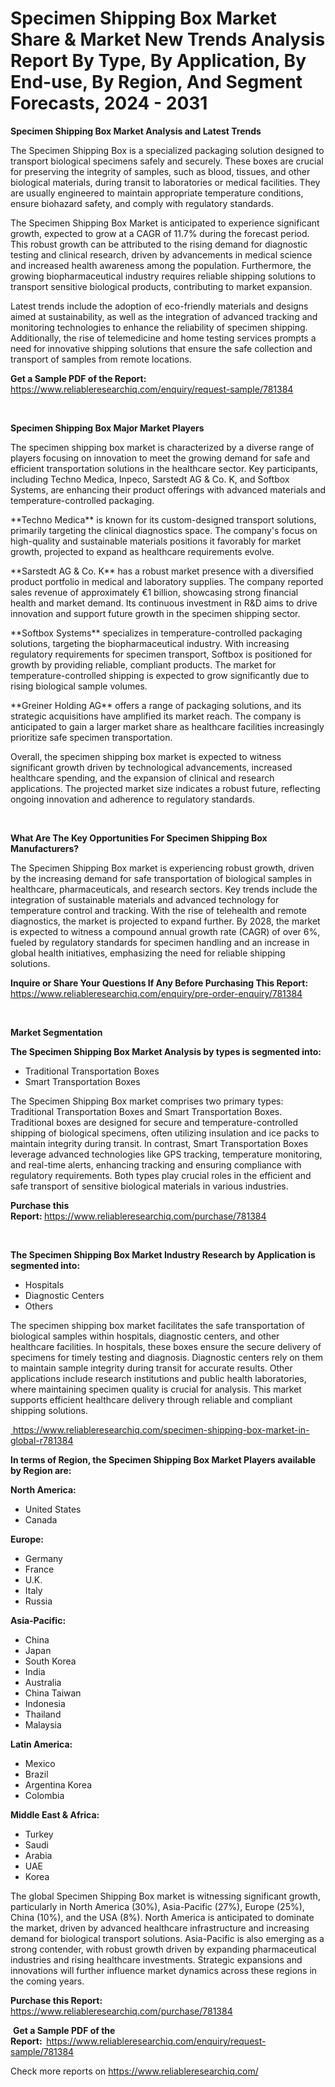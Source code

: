 <p><h1>Specimen Shipping Box Market Share & Market New Trends Analysis Report By Type, By Application, By End-use, By Region, And Segment Forecasts, 2024 - 2031</h1></p><p><strong>Specimen Shipping Box Market Analysis and Latest Trends</strong></p>
<p><p>The Specimen Shipping Box is a specialized packaging solution designed to transport biological specimens safely and securely. These boxes are crucial for preserving the integrity of samples, such as blood, tissues, and other biological materials, during transit to laboratories or medical facilities. They are usually engineered to maintain appropriate temperature conditions, ensure biohazard safety, and comply with regulatory standards.</p><p>The Specimen Shipping Box Market is anticipated to experience significant growth, expected to grow at a CAGR of 11.7% during the forecast period. This robust growth can be attributed to the rising demand for diagnostic testing and clinical research, driven by advancements in medical science and increased health awareness among the population. Furthermore, the growing biopharmaceutical industry requires reliable shipping solutions to transport sensitive biological products, contributing to market expansion.</p><p>Latest trends include the adoption of eco-friendly materials and designs aimed at sustainability, as well as the integration of advanced tracking and monitoring technologies to enhance the reliability of specimen shipping. Additionally, the rise of telemedicine and home testing services prompts a need for innovative shipping solutions that ensure the safe collection and transport of samples from remote locations.</p></p>
<p><strong>Get a Sample PDF of the Report:&nbsp;</strong> <a href="https://www.reliableresearchiq.com/enquiry/request-sample/781384?utm_campaign=1720&utm_medium=2&utm_source=Github&utm_content=ia&utm_term=30122024&utm_id=specimen-shipping-box">https://www.reliableresearchiq.com/enquiry/request-sample/781384</a></p>
<p>&nbsp;</p>
<p><strong>Specimen Shipping Box Major Market Players</strong></p>
<p><p>The specimen shipping box market is characterized by a diverse range of players focusing on innovation to meet the growing demand for safe and efficient transportation solutions in the healthcare sector. Key participants, including Techno Medica, Inpeco, Sarstedt AG & Co. K, and Softbox Systems, are enhancing their product offerings with advanced materials and temperature-controlled packaging.</p><p>**Techno Medica** is known for its custom-designed transport solutions, primarily targeting the clinical diagnostics space. The company's focus on high-quality and sustainable materials positions it favorably for market growth, projected to expand as healthcare requirements evolve.</p><p>**Sarstedt AG & Co. K** has a robust market presence with a diversified product portfolio in medical and laboratory supplies. The company reported sales revenue of approximately €1 billion, showcasing strong financial health and market demand. Its continuous investment in R&D aims to drive innovation and support future growth in the specimen shipping sector.</p><p>**Softbox Systems** specializes in temperature-controlled packaging solutions, targeting the biopharmaceutical industry. With increasing regulatory requirements for specimen transport, Softbox is positioned for growth by providing reliable, compliant products. The market for temperature-controlled shipping is expected to grow significantly due to rising biological sample volumes.</p><p>**Greiner Holding AG** offers a range of packaging solutions, and its strategic acquisitions have amplified its market reach. The company is anticipated to gain a larger market share as healthcare facilities increasingly prioritize safe specimen transportation.</p><p>Overall, the specimen shipping box market is expected to witness significant growth driven by technological advancements, increased healthcare spending, and the expansion of clinical and research applications. The projected market size indicates a robust future, reflecting ongoing innovation and adherence to regulatory standards.</p></p>
<p>&nbsp;</p>
<p><strong>What Are The Key Opportunities For Specimen Shipping Box Manufacturers?</strong></p>
<p><p>The Specimen Shipping Box market is experiencing robust growth, driven by the increasing demand for safe transportation of biological samples in healthcare, pharmaceuticals, and research sectors. Key trends include the integration of sustainable materials and advanced technology for temperature control and tracking. With the rise of telehealth and remote diagnostics, the market is projected to expand further. By 2028, the market is expected to witness a compound annual growth rate (CAGR) of over 6%, fueled by regulatory standards for specimen handling and an increase in global health initiatives, emphasizing the need for reliable shipping solutions.</p></p>
<p><strong>Inquire or Share Your Questions If Any Before Purchasing This Report:</strong> <a href="https://www.reliableresearchiq.com/enquiry/pre-order-enquiry/781384?utm_campaign=1720&utm_medium=2&utm_source=Github&utm_content=ia&utm_term=30122024&utm_id=specimen-shipping-box">https://www.reliableresearchiq.com/enquiry/pre-order-enquiry/781384</a></p>
<p>&nbsp;</p>
<p><strong>Market Segmentation</strong></p>
<p><strong>The Specimen Shipping Box Market Analysis by types is segmented into:</strong></p>
<p><ul><li>Traditional Transportation Boxes</li><li>Smart Transportation Boxes</li></ul></p>
<p><p>The Specimen Shipping Box market comprises two primary types: Traditional Transportation Boxes and Smart Transportation Boxes. Traditional boxes are designed for secure and temperature-controlled shipping of biological specimens, often utilizing insulation and ice packs to maintain integrity during transit. In contrast, Smart Transportation Boxes leverage advanced technologies like GPS tracking, temperature monitoring, and real-time alerts, enhancing tracking and ensuring compliance with regulatory requirements. Both types play crucial roles in the efficient and safe transport of sensitive biological materials in various industries.</p></p>
<p><strong>Purchase this Report:&nbsp;</strong><a href="https://www.reliableresearchiq.com/purchase/781384?utm_campaign=1720&utm_medium=2&utm_source=Github&utm_content=ia&utm_term=30122024&utm_id=specimen-shipping-box">https://www.reliableresearchiq.com/purchase/781384</a></p>
<p>&nbsp;</p>
<p><strong>The Specimen Shipping Box Market Industry Research by Application is segmented into:</strong></p>
<p><ul><li>Hospitals</li><li>Diagnostic Centers</li><li>Others</li></ul></p>
<p><p>The specimen shipping box market facilitates the safe transportation of biological samples within hospitals, diagnostic centers, and other healthcare facilities. In hospitals, these boxes ensure the secure delivery of specimens for timely testing and diagnosis. Diagnostic centers rely on them to maintain sample integrity during transit for accurate results. Other applications include research institutions and public health laboratories, where maintaining specimen quality is crucial for analysis. This market supports efficient healthcare delivery through reliable and compliant shipping solutions.</p></p>
<p><a href="https://www.reliableresearchiq.com/specimen-shipping-box-market-in-global-r781384?utm_campaign=1720&utm_medium=2&utm_source=Github&utm_content=ia&utm_term=30122024&utm_id=specimen-shipping-box">&nbsp;https://www.reliableresearchiq.com/specimen-shipping-box-market-in-global-r781384</a></p>
<p><strong>In terms of Region, the Specimen Shipping Box Market Players available by Region are:</strong></p>
<p>
    <p> <strong> North America: </strong>
        <ul>
            <li>United States</li>
            <li>Canada</li>
        </ul>
        </p> 
    <p> <strong> Europe: </strong>
        <ul>
            <li>Germany</li>
            <li>France</li>
            <li>U.K.</li>
            <li>Italy</li>
            <li>Russia</li>
        </ul>
        </p> 
    <p> <strong> Asia-Pacific: </strong>
        <ul>
            <li>China</li>
            <li>Japan</li>
            <li>South Korea</li>
            <li>India</li>
            <li>Australia</li>
            <li>China Taiwan</li>
            <li>Indonesia</li>
            <li>Thailand</li>
            <li>Malaysia</li>
        </ul>
        </p> 
    <p> <strong> Latin America: </strong>
        <ul>
            <li>Mexico</li>
            <li>Brazil</li>
            <li>Argentina Korea</li>
            <li>Colombia</li>
        </ul>
        </p> 
    <p> <strong> Middle East & Africa: </strong>
        <ul>
            <li>Turkey</li>
            <li>Saudi</li>
            <li>Arabia</li>
            <li>UAE</li>
            <li>Korea</li>
        </ul>
    </p>
    </p>
<p><p>The global Specimen Shipping Box market is witnessing significant growth, particularly in North America (30%), Asia-Pacific (27%), Europe (25%), China (10%), and the USA (8%). North America is anticipated to dominate the market, driven by advanced healthcare infrastructure and increasing demand for biological transport solutions. Asia-Pacific is also emerging as a strong contender, with robust growth driven by expanding pharmaceutical industries and rising healthcare investments. Strategic expansions and innovations will further influence market dynamics across these regions in the coming years.</p></p>
<p><strong>Purchase this Report: </strong><a href="https://www.reliableresearchiq.com/purchase/781384?utm_campaign=1720&utm_medium=2&utm_source=Github&utm_content=ia&utm_term=30122024&utm_id=specimen-shipping-box">https://www.reliableresearchiq.com/purchase/781384</a></p>
<p>&nbsp;<strong>Get a Sample PDF of the Report:&nbsp;&nbsp;</strong><a href="https://www.reliableresearchiq.com/enquiry/request-sample/781384?utm_campaign=1720&utm_medium=2&utm_source=Github&utm_content=ia&utm_term=30122024&utm_id=specimen-shipping-box">https://www.reliableresearchiq.com/enquiry/request-sample/781384</a></p>
<p><strong></strong></p>
<p>Check more reports on <a href="https://www.reliableresearchiq.com/?utm_campaign=1720&utm_medium=2&utm_source=Github&utm_content=ia&utm_term=30122024&utm_id=specimen-shipping-box">https://www.reliableresearchiq.com/</a></p>